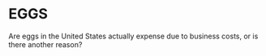 # EGGS
Are eggs in the United States actually expense due to business costs, or is there another reason?
